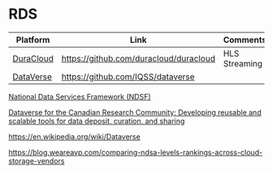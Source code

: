 # RDS


| Platform | Link | Comments |
|-----------------------------------------------------|----------------------------------------|------------------|
| [DuraCloud](https://github.com/duracloud/duracloud) | https://github.com/duracloud/duracloud | HLS Streaming    |
| [DataVerse](https://github.com/IQSS/dataverse) | https://github.com/IQSS/dataverse | | 


[National Data Services Framework (NDSF)](https://www.rdc-drc.ca/activities/ndsf/)

[Dataverse for the Canadian Research Community: Developing reusable and scalable tools for data deposit, curation, and sharing](https://zenodo.org/record/2555323#.XYUObShKick)

https://en.wikipedia.org/wiki/Dataverse


https://blog.weareavp.com/comparing-ndsa-levels-rankings-across-cloud-storage-vendors
